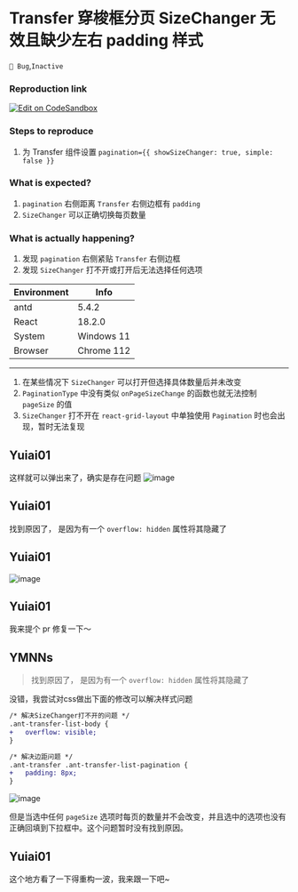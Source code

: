 # Transfer 穿梭框分页 SizeChanger 无效且缺少左右 padding 样式

`🐛 Bug`,`Inactive`

### Reproduction link

[![Edit on CodeSandbox](https://codesandbox.io/static/img/play-codesandbox.svg)](https://codesandbox.io/s/fen-ye-pagesizeqie-huan-wu-xiao-antd-5-4-2-forked-e2vksi)

### Steps to reproduce

1. 为 Transfer 组件设置 `pagination={{ showSizeChanger: true, simple: false }}`

### What is expected?

1. `pagination` 右侧距离 `Transfer` 右侧边框有 `padding`
2. `SizeChanger` 可以正确切换每页数量

### What is actually happening?

1. 发现 `pagination` 右侧紧贴 `Transfer` 右侧边框
2. 发现 `SizeChanger` 打不开或打开后无法选择任何选项

| Environment | Info       |
| ----------- | ---------- |
| antd        | 5.4.2      |
| React       | 18.2.0     |
| System      | Windows 11 |
| Browser     | Chrome 112 |

---

1. 在某些情况下 `SizeChanger` 可以打开但选择具体数量后并未改变
2. `PaginationType` 中没有类似 `onPageSizeChange` 的函数也就无法控制 `pageSize` 的值
3. `SizeChanger` 打不开在 `react-grid-layout` 中单独使用 `Pagination` 时也会出现，暂时无法复现

<!-- generated by ant-design-issue-helper. DO NOT REMOVE -->

## Yuiai01

这样就可以弹出来了，确实是存在问题
![image](https://user-images.githubusercontent.com/112228030/231744084-a0d4b757-c483-420e-ab9c-595809ef9602.png)

## Yuiai01

找到原因了， 是因为有一个 `overflow: hidden` 属性将其隐藏了

## Yuiai01

![image](https://user-images.githubusercontent.com/112228030/231911776-b3694a47-7ae7-4cc2-b762-bd99d2bc4773.png)

## Yuiai01

我来提个 pr 修复一下～

## YMNNs

> 找到原因了， 是因为有一个 `overflow: hidden` 属性将其隐藏了

没错，我尝试对css做出下面的修改可以解决样式问题

```diff
/* 解决SizeChanger打不开的问题 */
.ant-transfer-list-body {
+   overflow: visible;
}

/* 解决边距问题 */
.ant-transfer .ant-transfer-list-pagination {
+   padding: 8px;
}
```

![image](https://user-images.githubusercontent.com/10176553/231923541-daaa9ab8-3ef7-43ab-b34e-684a7f1d1a57.png)

但是当选中任何 `pageSize` 选项时每页的数量并不会改变，并且选中的选项也没有正确回填到下拉框中。这个问题暂时没有找到原因。

## Yuiai01

这个地方看了一下得重构一波，我来跟一下吧~
